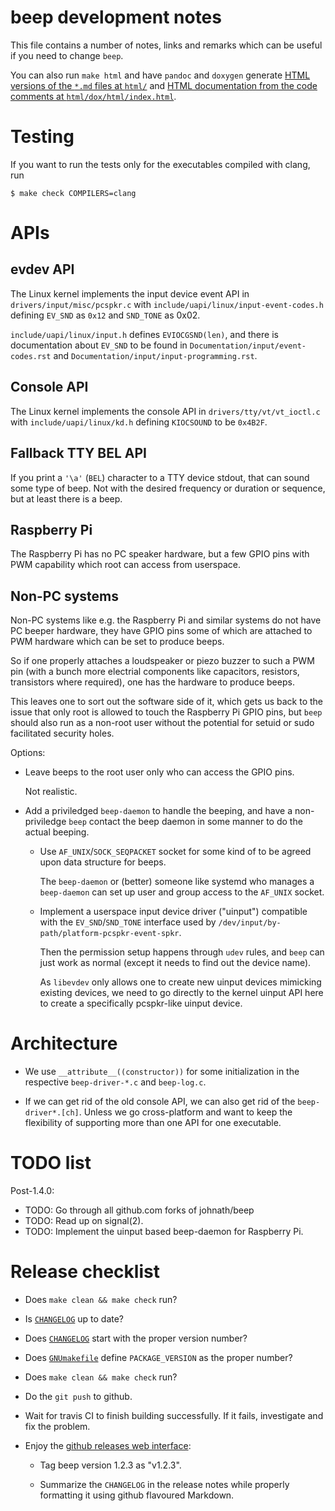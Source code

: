 beep development notes
======================

This file contains a number of notes, links and remarks which can be
useful if you need to change `beep`.

You can also run `make html` and have `pandoc` and `doxygen` generate
[HTML versions of the `*.md` files at `html/`](html/) and
[HTML documentation from the code comments at `html/dox/html/index.html`](html/dox/html/index.html).


Testing
=======

If you want to run the tests only for the executables compiled with
clang, run

    $ make check COMPILERS=clang


APIs
====

evdev API
---------

The Linux kernel implements the input device event API in
`drivers/input/misc/pcspkr.c` with
`include/uapi/linux/input-event-codes.h` defining `EV_SND` as `0x12`
and `SND_TONE` as 0x02.

`include/uapi/linux/input.h` defines `EVIOCGSND(len)`, and there is
documentation about `EV_SND` to be found in
`Documentation/input/event-codes.rst` and
`Documentation/input/input-programming.rst`.


Console API
-----------

The Linux kernel implements the console API in
`drivers/tty/vt/vt_ioctl.c` with `include/uapi/linux/kd.h` defining
`KIOCSOUND` to be `0x4B2F`.


Fallback TTY BEL API
--------------------

If you print a ``'\a'`` (`BEL`) character to a TTY device stdout, that
can sound some type of beep. Not with the desired frequency or
duration or sequence, but at least there is a beep.


Raspberry Pi
------------

The Raspberry Pi has no PC speaker hardware, but a few GPIO pins with
PWM capability which root can access from userspace.


Non-PC systems
--------------

Non-PC systems like e.g. the Raspberry Pi and similar systems do not
have PC beeper hardware, they have GPIO pins some of which are
attached to PWM hardware which can be set to produce beeps.

So if one properly attaches a loudspeaker or piezo buzzer to such a
PWM pin (with a bunch more electrial components like capacitors,
resistors, transistors where required), one has the hardware to
produce beeps.

This leaves one to sort out the software side of it, which gets us
back to the issue that only root is allowed to touch the Raspberry
Pi GPIO pins, but `beep` should also run as a non-root user without
the potential for setuid or sudo facilitated security holes.

Options:

  * Leave beeps to the root user only who can access the GPIO pins.

    Not realistic.

  * Add a priviledged `beep-daemon` to handle the beeping, and have a
    non-priviledge `beep` contact the beep daemon in some manner to do
    the actual beeping.

      * Use `AF_UNIX`/`SOCK_SEQPACKET` socket for some kind of to be
        agreed upon data structure for beeps.

        The `beep-daemon` or (better) someone like systemd who manages
        a `beep-daemon` can set up user and group access to the
        `AF_UNIX` socket.

      * Implement a userspace input device driver ("uinput")
        compatible with the `EV_SND`/`SND_TONE` interface used by
        `/dev/input/by-path/platform-pcspkr-event-spkr`.

        Then the permission setup happens through `udev` rules, and
        `beep` can just work as normal (except it needs to find out
        the device name).

        As `libevdev` only allows one to create new uinput devices
        mimicking existing devices, we need to go directly to the
        kernel uinput API here to create a specifically pcspkr-like
        uinput device.


Architecture
============

  * We use `__attribute__((constructor))` for some initialization in
    the respective `beep-driver-*.c` and `beep-log.c`.

  * If we can get rid of the old console API, we can also get rid of
    the `beep-driver*.[ch]`.  Unless we go cross-platform and want to
    keep the flexibility of supporting more than one API for one
    executable.


TODO list
=========

Post-1.4.0:

  * TODO: Go through all github.com forks of johnath/beep
  * TODO: Read up on signal(2).
  * TODO: Implement the uinput based beep-daemon for Raspberry Pi.


Release checklist
=================

  * Does `make clean && make check` run?

  * Is [`CHANGELOG`](CHANGELOG) up to date?

  * Does [`CHANGELOG`](CHANGELOG) start with the proper version
    number?

  * Does [`GNUmakefile`](GNUmakefile) define `PACKAGE_VERSION` as the
    proper number?

  * Does `make clean && make check` run?

  * Do the `git push` to github.

  * Wait for travis CI to finish building successfully. If it fails,
    investigate and fix the problem.

  * Enjoy the [github releases web
    interface](https://github.com/spkr-beep/beep/releases):

      * Tag beep version 1.2.3 as "v1.2.3".

	  * Summarize the `CHANGELOG` in the release notes while properly
        formatting it using github flavoured Markdown.
